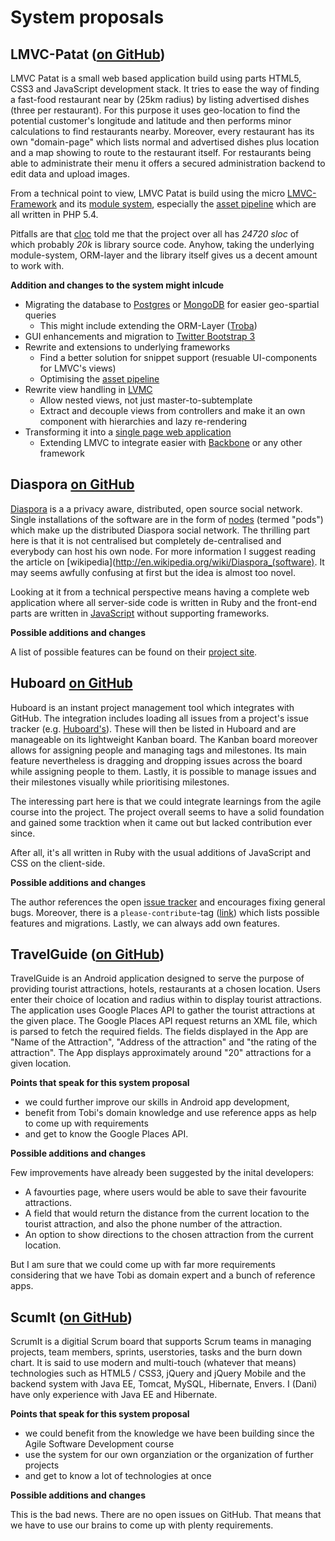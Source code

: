 # System proposals

## LMVC-Patat ([on GitHub](https://github.com/scandio/lmvc-patat))

LMVC Patat is a small web based application build using parts HTML5, CSS3 and JavaScript development stack.
It tries to ease the way of finding a fast-food restaurant near by (25km radius) by listing advertised dishes (three per restaurant). For this purpose it uses geo-location to find the potential customer's longitude and latitude and then performs minor calculations to find restaurants nearby.
Moreover, every restaurant has its own "domain-page" which lists normal and advertised dishes plus location and a map showing to route to the restaurant itself. For restaurants being able to administrate their menu it offers a secured administration backend to edit data and upload images.

From a technical point to view, LMVC Patat is build using the micro [LMVC-Framework](https://github.com/scandio/lmvc) and its [module system](https://github.com/scandio/lmvc-modules), especially the [asset pipeline](https://github.com/scandio/lmvc-modules/tree/master/lib/Scandio/lmvc/modules/assetpipeline) which are all written in PHP 5.4.

Pitfalls are that [cloc](http://cloc.sourceforge.net/) told me that the project over all has *24720 sloc* of which probably *20k* is library source code. Anyhow, taking the underlying module-system, ORM-layer and the library itself gives us a decent amount to work with.

**Addition and changes to the system might inlcude**

* Migrating the database to [Postgres](http://www.postgresql.org/) or [MongoDB](http://www.mongodb.org/) for easier geo-spartial queries
   * This might include extending the ORM-Layer ([Troba](https://github.com/scandio/troba))
* GUI enhancements and migration to [Twitter Bootstrap 3](http://getbootstrap.com/)
* Rewrite and extensions to underlying frameworks
   * Find a better solution for snippet support (resuable UI-components for LMVC's views)
   * Optimising the [asset pipeline](https://github.com/scandio/lmvc-modules/tree/master/lib/Scandio/lmvc/modules/assetpipeline)
* Rewrite view handling in [LVMC](https://github.com/scandio/lmvc)
   * Allow nested views, not just master-to-subtemplate
   * Extract and decouple views from controllers and make it an own component with hierarchies and lazy re-rendering
* Transforming it into a [single page web application](https://en.wikipedia.org/wiki/Single-page_application)
   * Extending LMVC to integrate easier with [Backbone](http://backbonejs.org/) or any other framework

## Diaspora [on GitHub](https://github.com/diaspora/diaspora)

[Diaspora](https://joindiaspora.com/) is a a privacy aware, distributed, open source social network. Single installations of the software are in the form of [nodes](http://podupti.me/) (termed "pods") which make up the distributed Diaspora social network. The thrilling part here is that it is not centralised but completely de-centralised and everybody can host his own node.
For more information I suggest reading the article on [wikipedia](http://en.wikipedia.org/wiki/Diaspora_(software). It may seems awfully confusing at first but the idea is almost too novel.

Looking at it from a technical perspective means having a complete web application where all server-side code is written in Ruby and the front-end parts are written in [JavaScript](https://github.com/diaspora/diaspora/tree/develop/app/assets/javascripts) without supporting frameworks.

**Possible additions and changes**

A list of possible features can be found on their [project site](https://wiki.diasporafoundation.org/Known_Issues_and_Feature_Requests).

## Huboard [on GitHub](https://github.com/rauhryan/huboard)

Huboard is an instant project management tool which integrates with GitHub. The integration includes loading all issues from a project's issue tracker (e.g. [Huboard's](https://github.com/rauhryan/huboard/issues)). These will then be listed in Huboard and are manageable on its lightweight Kanban board. The Kanban board moreover allows for assigning people and managing tags and milestones. Its main feature nevertheless is dragging and dropping issues across the board while assigning people to them. Lastly, it is possible to manage issues and their milestones visually while prioritising milestones.

The interessing part here is that we could integrate learnings from the agile course into the project. The project overall seems to have a solid foundation and gained some tracktion when it came out but lacked contribution ever since.

After all, it's all written in Ruby with the usual additions of JavaScript and CSS on the client-side.

**Possible additions and changes**

The author references the open [issue tracker](https://github.com/rauhryan/huboard/issues) and encourages fixing general bugs. Moreover, there is a `please-contribute`-tag ([link](https://github.com/rauhryan/huboard/issues?labels=Please+contribute&page=1&state=open)) which lists possible features and migrations. Lastly, we can always add own features.

## TravelGuide ([on GitHub](https://github.com/bhagya85/TravelGuide))

TravelGuide is an Android application designed to serve the purpose of providing tourist attractions, hotels, restaurants at a chosen location.
Users enter their choice of location and radius within to display tourist attractions. The application uses Google Places API to gather the tourist attractions at the given place. The Google Places API request returns an XML file, which is parsed to fetch the required fields. The fields displayed in the App are "Name of the Attraction", "Address of the attraction" and "the rating of the attraction". The App displays approximately around "20" attractions for a given location.

**Points that speak for this system proposal**

* we could further improve our skills in Android app development,
* benefit from Tobi's domain knowledge and use reference apps as help to come up with requirements
* and get to know the Google Places API.

**Possible additions and changes**

Few improvements have already been suggested by the inital developers:
- A favourties page, where users would be able to save their favourite attractions.
- A field that would return the distance from the current location to the tourist attraction, and also the phone number of the attraction.
- An option to show directions to the chosen attraction from the current location.

But I am sure that we could come up with far more requirements considering that we have Tobi as domain expert and a bunch of reference apps.

## ScumIt ([on GitHub](https://github.com/ti-dev/Scrum-it))

ScrumIt is a digitial Scrum board that supports Scrum teams in managing projects, team members, sprints, userstories, tasks and the burn down chart.
It is said to use modern and multi-touch (whatever that means) technologies such as HTML5 / CSS3, jQuery and jQuery Mobile and the backend system with Java EE, Tomcat, MySQL, Hibernate, Envers. I (Dani) have only experience with Java EE and Hibernate.

**Points that speak for this system proposal**

* we could benefit from the knowledge we have been building since the Agile Software Development course
* use the system for our own organziation or the organization of further projects
* and get to know a lot of technologies at once

**Possible additions and changes**

This is the bad news. There are no open issues on GitHub. That means that we have to use our brains to come up with plenty requirements.
